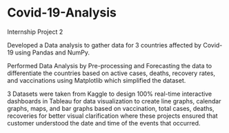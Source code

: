 # Covid-19-Analysis

Internship Project 2

Developed a Data analysis to gather data for 3 countries affected by Covid-19 using Pandas and NumPy.

Performed Data Analysis by Pre-processing and Forecasting the data to differentiate the countries based on active cases, deaths, recovery rates, and vaccinations 
using Matplotlib which simplified the dataset.

3 Datasets were taken from Kaggle to design 100% real-time interactive dashboards in Tableau for data visualization to create line graphs, calendar graphs, maps, and 
bar graphs based on vaccination, total cases, deaths, recoveries for better visual clarification where these projects ensured that customer understood the date and 
time of the events that occurred.
